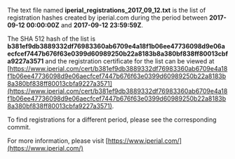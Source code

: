The text file named **iperial_registrations_2017_09_12.txt** is the list of registration hashes created by iperial.com during the period between **2017-09-12 00:00:00Z** and **2017-09-12 23:59:59Z**.

The SHA 512 hash of the list is **b381ef9db3889332df76983360ab6709e4a18f1b06ee47736098d9e06aecfcef7447b676f63e0399d60989250b22a8183b8a380bf838ff80013cbfa9227a3571** and the registration certificate for the list can be viewed at [https://www.iperial.com/cert/b381ef9db3889332df76983360ab6709e4a18f1b06ee47736098d9e06aecfcef7447b676f63e0399d60989250b22a8183b8a380bf838ff80013cbfa9227a3571](https://www.iperial.com/cert/b381ef9db3889332df76983360ab6709e4a18f1b06ee47736098d9e06aecfcef7447b676f63e0399d60989250b22a8183b8a380bf838ff80013cbfa9227a3571).

To find registrations for a different period, please see the corresponding commit.

For more information, please visit [https://www.iperial.com/](https://www.iperial.com/)
